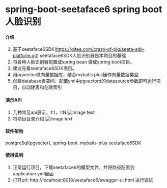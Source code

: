 # spring-boot-seetaface6 spring boot 人脸识别

#### 介绍

1.  基于seetaface6SDK(https://gitee.com/crazy-of-pig/seeta-sdk-platform.git)
    seetaface6SDK人脸识别器是本项目的基础
2.  将各种人脸识别器配置成spring bean 做成spring boot项目。
3.  建议先看seetaface6SDK项目。
4.  用pgvector做向量数据库，结合mybatis plus操作向量数据类型
5.  创建database表空间，配置yml中pgvectord的datasource参数即可运行项目，自动建表和创建索引

#### 演示API
1.  几种常见api展示，1:1，1:N
    ![Image text](https://gitee.com/crazy-of-pig/spring-boot-seetaface6/raw/master/img/api.png)
2.  将项目目录介绍
    ![Image text](https://gitee.com/crazy-of-pig/spring-boot-seetaface6/raw/master/img/menu.png)

#### 软件架构
postgreSql(pgvector), spring-boot, mybatis-plus
seetaface6SDK

#### 使用说明
1.  正常运行项目，下载seetaface6的模型文件，并将路径配置到application.yml里面
2.  打开url: http://localhost:8018/seetaface6/swagger-ui.html  进行调试
